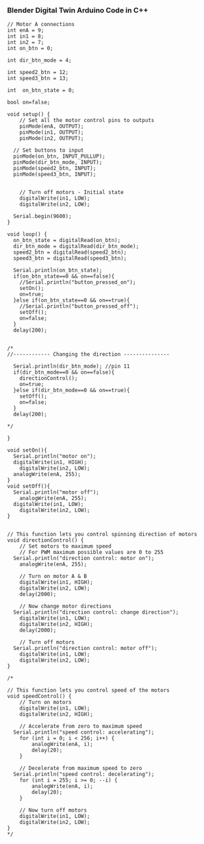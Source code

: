 ### Blender Digital Twin Arduino Code in C++ 

	// Motor A connections
	int enA = 9;
	int in1 = 8;
	int in2 = 7;
	int on_btn = 0;

	int dir_btn_mode = 4;

	int speed2_btn = 12;
	int speed3_btn = 13;

	int  on_btn_state = 0;

	bool on=false;

	void setup() {
		// Set all the motor control pins to outputs
		pinMode(enA, OUTPUT);
		pinMode(in1, OUTPUT);
		pinMode(in2, OUTPUT);

	  // Set buttons to input
	  pinMode(on_btn, INPUT_PULLUP);
	  pinMode(dir_btn_mode, INPUT);
	  pinMode(speed2_btn, INPUT);
	  pinMode(speed3_btn, INPUT);


		// Turn off motors - Initial state
		digitalWrite(in1, LOW);
		digitalWrite(in2, LOW);

	  Serial.begin(9600);
	}

	void loop() {
	  on_btn_state = digitalRead(on_btn);
	  dir_btn_mode = digitalRead(dir_btn_mode); 
	  speed2_btn = digitalRead(speed2_btn);
	  speed3_btn = digitalRead(speed3_btn);

	  Serial.println(on_btn_state);
	  if(on_btn_state==0 && on==false){
	    //Serial.println("button_pressed_on");
	    setOn();
	    on=true;
	  }else if(on_btn_state==0 && on==true){
	    //Serial.println("button_pressed_off");
	    setOff();
	    on=false;
	  } 
	  delay(200);


	/*
	//------------ Changing the direction ---------------

	  Serial.println(dir_btn_mode); //pin 11
	  if(dir_btn_mode==0 && on==false){
	    directionControl();
	    on=true;
	  }else if(dir_btn_mode==0 && on==true){
	    setOff();
	    on=false;
	  } 
	  delay(200);

	*/

	}

	void setOn(){
	  Serial.println("motor on");
	  digitalWrite(in1, HIGH);
		digitalWrite(in2, LOW);
	  analogWrite(enA, 255);
	}
	void setOff(){
	  Serial.println("motor off");
		analogWrite(enA, 255);
	  digitalWrite(in1, LOW);
		digitalWrite(in2, LOW);
	}


	// This function lets you control spinning direction of motors
	void directionControl() {
		// Set motors to maximum speed
		// For PWM maximum possible values are 0 to 255
	  Serial.println("direction control: motor on");
		analogWrite(enA, 255);

		// Turn on motor A & B
		digitalWrite(in1, HIGH);
		digitalWrite(in2, LOW);
		delay(2000);

		// Now change motor directions
	  Serial.println("direction control: change direction");
		digitalWrite(in1, LOW);
		digitalWrite(in2, HIGH);
		delay(2000);

		// Turn off motors
	  Serial.println("direction control: motor off");
		digitalWrite(in1, LOW);
		digitalWrite(in2, LOW);
	}

	/*

	// This function lets you control speed of the motors
	void speedControl() {
		// Turn on motors
		digitalWrite(in1, LOW);
		digitalWrite(in2, HIGH);

		// Accelerate from zero to maximum speed
	  Serial.println("speed control: accelerating");
		for (int i = 0; i < 256; i++) {
			analogWrite(enA, i);
			delay(20);
		}

		// Decelerate from maximum speed to zero
	  Serial.println("speed control: decelerating");
		for (int i = 255; i >= 0; --i) {
			analogWrite(enA, i);
			delay(20);
		}

		// Now turn off motors
		digitalWrite(in1, LOW);
		digitalWrite(in2, LOW);
	}
	*/
